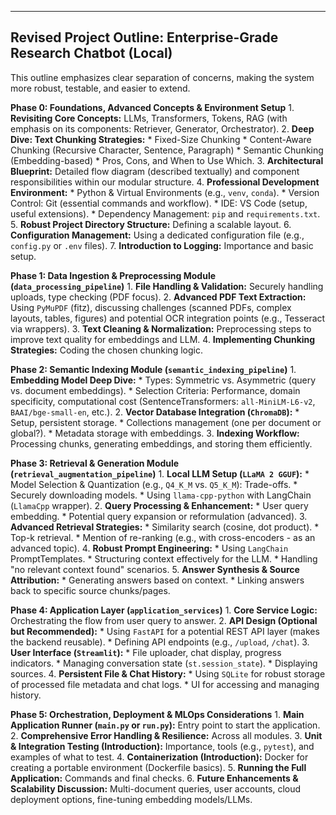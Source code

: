 ---
## Revised Project Outline: Enterprise-Grade Research Chatbot (Local)

This outline emphasizes clear separation of concerns, making the system more robust, testable, and easier to extend.

**Phase 0: Foundations, Advanced Concepts & Environment Setup**
    1.  **Revisiting Core Concepts:** LLMs, Transformers, Tokens, RAG (with emphasis on its components: Retriever, Generator, Orchestrator).
    2.  **Deep Dive: Text Chunking Strategies:**
        * Fixed-Size Chunking
        * Content-Aware Chunking (Recursive Character, Sentence, Paragraph)
        * Semantic Chunking (Embedding-based)
        * Pros, Cons, and When to Use Which.
    3.  **Architectural Blueprint:** Detailed flow diagram (described textually) and component responsibilities within our modular structure.
    4.  **Professional Development Environment:**
        * Python & Virtual Environments (e.g., `venv`, `conda`).
        * Version Control: Git (essential commands and workflow).
        * IDE: VS Code (setup, useful extensions).
        * Dependency Management: `pip` and `requirements.txt`.
    5.  **Robust Project Directory Structure:** Defining a scalable layout.
    6.  **Configuration Management:** Using a dedicated configuration file (e.g., `config.py` or `.env` files).
    7.  **Introduction to Logging:** Importance and basic setup.

**Phase 1: Data Ingestion & Preprocessing Module (`data_processing_pipeline`)**
    1.  **File Handling & Validation:** Securely handling uploads, type checking (PDF focus).
    2.  **Advanced PDF Text Extraction:** Using `PyMuPDF` (fitz), discussing challenges (scanned PDFs, complex layouts, tables, figures) and potential OCR integration points (e.g., Tesseract via wrappers).
    3.  **Text Cleaning & Normalization:** Preprocessing steps to improve text quality for embeddings and LLM.
    4.  **Implementing Chunking Strategies:** Coding the chosen chunking logic.

**Phase 2: Semantic Indexing Module (`semantic_indexing_pipeline`)**
    1.  **Embedding Model Deep Dive:**
        * Types: Symmetric vs. Asymmetric (query vs. document embeddings).
        * Selection Criteria: Performance, domain specificity, computational cost (SentenceTransformers: `all-MiniLM-L6-v2`, `BAAI/bge-small-en`, etc.).
    2.  **Vector Database Integration (`ChromaDB`):**
        * Setup, persistent storage.
        * Collections management (one per document or global?).
        * Metadata storage with embeddings.
    3.  **Indexing Workflow:** Processing chunks, generating embeddings, and storing them efficiently.

**Phase 3: Retrieval & Generation Module (`retrieval_augmentation_pipeline`)**
    1.  **Local LLM Setup (`LLaMA 2 GGUF`):**
        * Model Selection & Quantization (e.g., `Q4_K_M` vs. `Q5_K_M`): Trade-offs.
        * Securely downloading models.
        * Using `llama-cpp-python` with LangChain (`LlamaCpp` wrapper).
    2.  **Query Processing & Enhancement:**
        * User query embedding.
        * Potential query expansion or reformulation (advanced).
    3.  **Advanced Retrieval Strategies:**
        * Similarity search (cosine, dot product).
        * Top-k retrieval.
        * Mention of re-ranking (e.g., with cross-encoders - as an advanced topic).
    4.  **Robust Prompt Engineering:**
        * Using `LangChain` PromptTemplates.
        * Structuring context effectively for the LLM.
        * Handling "no relevant context found" scenarios.
    5.  **Answer Synthesis & Source Attribution:**
        * Generating answers based on context.
        * Linking answers back to specific source chunks/pages.

**Phase 4: Application Layer (`application_services`)**
    1.  **Core Service Logic:** Orchestrating the flow from user query to answer.
    2.  **API Design (Optional but Recommended):**
        * Using `FastAPI` for a potential REST API layer (makes the backend reusable).
        * Defining API endpoints (e.g., `/upload`, `/chat`).
    3.  **User Interface (`Streamlit`):**
        * File uploader, chat display, progress indicators.
        * Managing conversation state (`st.session_state`).
        * Displaying sources.
    4.  **Persistent File & Chat History:**
        * Using `SQLite` for robust storage of processed file metadata and chat logs.
        * UI for accessing and managing history.

**Phase 5: Orchestration, Deployment & MLOps Considerations**
    1.  **Main Application Runner (`main.py` or `run.py`):** Entry point to start the application.
    2.  **Comprehensive Error Handling & Resilience:** Across all modules.
    3.  **Unit & Integration Testing (Introduction):** Importance, tools (e.g., `pytest`), and examples of what to test.
    4.  **Containerization (Introduction):** Docker for creating a portable environment (Dockerfile basics).
    5.  **Running the Full Application:** Commands and final checks.
    6.  **Future Enhancements & Scalability Discussion:** Multi-document queries, user accounts, cloud deployment options, fine-tuning embedding models/LLMs.




